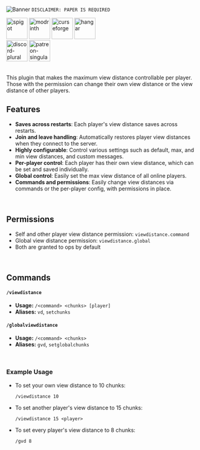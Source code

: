 ![Banner](https://i.ibb.co/p1fVk8s/Banner-min.webp)
`DISCLAIMER: PAPER IS REQUIRED`
<p>
    <a href="https://www.spigotmc.org/resources/player-view-distance-controller.117627/"><img alt="spigot" height="56"
        src="https://cdn.jsdelivr.net/npm/@intergrav/devins-badges@3/assets/cozy/supported/spigot_vector.svg"></a>
    <a href="https://modrinth.com/plugin/player-view-distance-controller"><img alt="modrinth" height="56"
        src="https://cdn.jsdelivr.net/npm/@intergrav/devins-badges@3/assets/cozy/available/modrinth_vector.svg"></a>
    <a href="https://www.curseforge.com/minecraft/bukkit-plugins/pvdc"><img alt="curseforge" height="56"
        src="https://cdn.jsdelivr.net/npm/@intergrav/devins-badges@3/assets/cozy/available/curseforge_vector.svg"></a>
    <a href="https://hangar.papermc.io/Wyzebb/PlayerViewDistanceController"><img alt="hangar" height="56"
        src="https://cdn.jsdelivr.net/npm/@intergrav/devins-badges@3/assets/cozy/available/hangar_vector.svg"></a>
    <br />
    <a href="https://discord.gg/akbd8EPSgr"><img alt="discord-plural" height="56"
        src="https://cdn.jsdelivr.net/npm/@intergrav/devins-badges@3/assets/cozy/social/discord-plural_vector.svg"></a>
    <a href="https://www.patreon.com/Wyzebb"><img alt="patreon-singular" height="56"
        src="https://cdn.jsdelivr.net/npm/@intergrav/devins-badges@3/assets/cozy/donate/patreon-singular_vector.svg"></a>
</p>
<br/>
This plugin that makes the maximum view distance controllable per player. Those with the permission can change their own view distance or the view distance of other players.

<br/>

## **Features**
- **Saves across restarts**: Each player's view distance saves across restarts.
- **Join and leave handling**: Automatically restores player view distances when they connect to the server.
- **Highly configurable**: Control various settings such as default, max, and min view distances, and custom messages.
- **Per-player control**: Each player has their own view distance, which can be set and saved individually.
- **Global control**: Easily set the max view distance of all online players.
- **Commands and permissions**: Easily change view distances via commands or the per-player config, with permissions in place.

<br/>

## **Permissions**
- Self and other player view distance permission: `viewdistance.command`
- Global view distance permission: `viewdistance.global`
- Both are granted to ops by default

<br/>

## **Commands**
####  `/viewdistance`
- **Usage:** `/<command> <chunks> [player]`
- **Aliases:** `vd`, `setchunks`

####  `/globalviewdistance`
- **Usage:** `/<command> <chunks>`
- **Aliases:** `gvd`, `setglobalchunks`

<br/>

### **Example Usage**
- To set your own view distance to 10 chunks:
  ```
  /viewdistance 10
  ```
- To set another player's view distance to 15 chunks:
  ```
  /viewdistance 15 <player>
  ```
- To set every player's view distance to 8 chunks:
  ```
  /gvd 8
  ```
